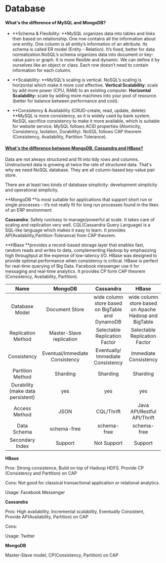 # Database

#### What's the difference of MySQL and MongoDB?

* **Schema & Flexibility: **MySQL organizes data into tables and links then based on relationship. One row contains all the information about one entity. One column is all entity’s information of an attribute. Its schema is called ER model \(Entity - Relation\). It’s fixed, better for data normalization.NoSQL’s schema organizes data into document or key-value pairs or graph. It is more flexible and dynamic. We can define it by ourselves like an object or class. Each row doesn’t need to contain information for each column.
* **Scalability: **MySQL’s scaling is vertical. NoSQL’s scaling is horizontal which make it more cost effective. **Vertical Scalability**: scale by add more power \(CPU, RAM\) to an existing computer. **Horizontal Scalability:** scale by adding more machines into your pool of resource. \(better for balance between performance and cost\).

* **Consistency & Availability \(CRUD-create, read, update, delete\): **MySQL is more consistency, so it is widely used by bank system. NoSQL sacrifice consistency to make it more available, which is suitable for website service. MySQL follows ACID properties \(Atomicity, Consistency, Isolation, Durability\). NoSQL follows CAP theorem \(Consistency, Availability, Partition Tolerance\).

#### [What's the difference between MongoDB, Cassandra and HBase?](https://www.linkedin.com/pulse/real-comparison-nosql-databases-hbase-cassandra-mongodb-sahu/)

Data are not always structured and fit into tidy rows and columns. Unstructured data is growing at twice the rate of structured data. That's why we need NoSQL database. They are all column-based key-value pair store.

There are at least two kinds of database simplicity: development simplicity and operational simplicity.

**MongoDB **is most suitable for applications that support short run or single processes – it’s not really fit for long run processes found in the likes of an ERP environment

**Cassandra**: Safely run/easy to manage/powerful at scale. It takes care of scaling and replication very well. CQL\(Cassandra Query Language\) is a SQL-like language which makes it easy to learn. It provides AP\(Availability,Partition-Tolerance\) from CAP theorem.

**HBase **provides a record-based storage layer that enables fast, random reads and writes to data, complementing Hadoop by emphasizing high throughput at the expense of low-latency I/O. HBase was designed to provide optimal performance when consistency is critical. HBase is perfect for real-time querying of Big Data. Facebook messenger use it for messaging and real-time analytics. It provides CP form CAP theorem \(Consistency, Availability, Partition\).

| Name | MongoDB | Cassandra | HBase |
| :---: | :---: | :---: | :---: |
| Database Model | Document Store | wide column store based  on BigTable and DynamoDB | wide column store based  on Apache Hadoop and BigTable |
| Replication Method | Master-Slave replication | Selectable Replication Factor | Selectable Replication Factor |
| Consistency | Eventual/Immediate Consistency | Eventually/ Immediate Consistency | Immediate Consistency |
| Partition Method | Sharding | Sharding | Sharding |
| Durability \(make data persistent\) | yes | yes | yes |
| Access Method | JSON | CQL/Thrift | Java API/Restful API/Thrift |
| Data Schema | schema-free | schema-free | schema-free |
| Secondary Index | Support | Not Support | Support |

**HBase**

Pros: Strong consistence, Build on top of Hadoop HDFS. Provide CP \(Consistency and Partition\) on CAP

Cons:  Not good for classical transactional application or relational analytics.

Usage: Facebook Messenger

**Cassandra**

Pros: High availability, Incremental scalability, Eventually Consistent, Provide AP\(Availability, Partition\) on CAP

Cons:

Usage: Twitter

**MongoDB**

Master-Slave model, CP\(Consistency, Partition\) on CAP













